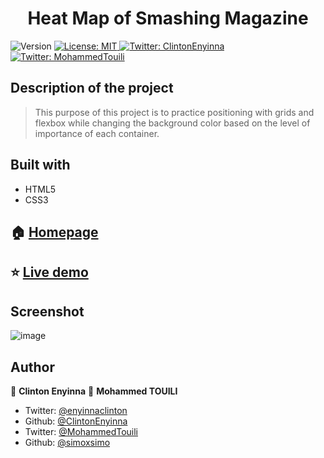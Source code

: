 <h1 align="center">Heat Map of Smashing Magazine</h1>
<p>
  <img alt="Version" src="https://img.shields.io/badge/version-0.0.1-blue.svg?cacheSeconds=2592000" />
  <a href="#" target="_blank">
    <img alt="License: MIT " src="https://img.shields.io/badge/License-MIT -yellow.svg" />
  </a>
  <a href="https://twitter.com/ClintonEnyinna" target="_blank">
    <img alt="Twitter: ClintonEnyinna " src="https://img.shields.io/twitter/follow/ClintonEnyinna .svg?style=social" />
  </a>
  <a href="https://twitter.com/MohammedTouili " target="_blank">
    <img alt="Twitter: MohammedTouili " src="https://img.shields.io/twitter/follow/MohammedTouili .svg?style=social" />
  </a>
</p>


## Description of the project 

>This purpose of this project is to practice positioning with grids and flexbox while changing the background color based on the level of importance of each container. 

## Built with
<ul>
  <li>HTML5</li>
  <li>CSS3</li>
</ul>

## 🏠 [Homepage](https://github.com/ClintonEnyinna/heatmap-smashing-magazine)

## ⭐️ [Live demo](https://rawcdn.githack.com/ClintonEnyinna/heatmap-smashing-magazine/aad17691009ad84ac0eee65f2e0103c234c51ad3/index.html)

## Screenshot
![image](https://user-images.githubusercontent.com/57480558/70737675-fbd2dc00-1d0a-11ea-9c1e-5053705a7be6.png)

## Author

👤 **Clinton Enyinna**
👤 **Mohammed TOUILI**

* Twitter: [@enyinnaclinton ](https://twitter.com/ClintonEnyinna)
* Github: [@ClintonEnyinna](https://github.com/https:\/\/github.com\/ClintonEnyinna)  
* Twitter: [@MohammedTouili](https://twitter.com/MohammedTouili )
* Github: [@simoxsimo](https://github.com/https:\/\/github.com\/simoxsimo)